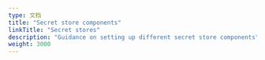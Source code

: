 ```yaml
---
type: 文档
title: "Secret store components"
linkTitle: "Secret stores"
description: "Guidance on setting up different secret store components"
weight: 3000
---
```


